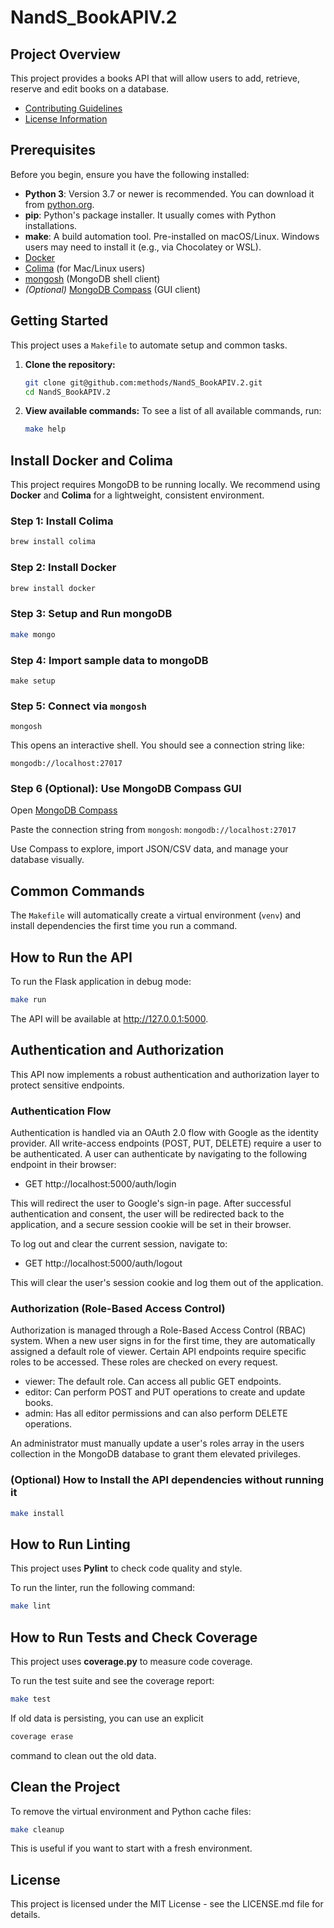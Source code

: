 # NandS_BookAPIV.2

## Project Overview

This project provides a books API that will allow users to add, retrieve, reserve and edit books on a database. 

- [Contributing Guidelines](CONTRIBUTING.md)
- [License Information](LICENSE.md)

## Prerequisites

Before you begin, ensure you have the following installed:

*   **Python 3**: Version 3.7 or newer is recommended. You can download it from [python.org](https://www.python.org/downloads/).
*   **pip**: Python's package installer. It usually comes with Python installations.
*   **make**: A build automation tool. Pre-installed on macOS/Linux. Windows users may need to install it (e.g., via Chocolatey or WSL).
* [Docker](https://formulae.brew.sh/formula/docker)
* [Colima](https://github.com/abiosoft/colima) (for Mac/Linux users)
* [mongosh](https://www.mongodb.com/try/download/shell) (MongoDB shell client)
* *(Optional)* [MongoDB Compass](https://www.mongodb.com/try/download/compass) (GUI client)

## Getting Started

This project uses a `Makefile` to automate setup and common tasks.

1.  **Clone the repository:**
    ```bash
    git clone git@github.com:methods/NandS_BookAPIV.2.git
    cd NandS_BookAPIV.2
    ```

2.  **View available commands:**
    To see a list of all available commands, run:
    ```bash
    make help
    ```

## Install Docker and Colima

This project requires MongoDB to be running locally. We recommend using **Docker** and **Colima** for a lightweight, consistent environment.

### Step 1: Install Colima

```bash
brew install colima
```

### Step 2: Install Docker

```bash
brew install docker
```
### Step 3: Setup and Run mongoDB

```bash
make mongo
```

### Step 4: Import sample data to mongoDB

```
make setup
```

### Step 5: Connect via `mongosh`

```
mongosh
```
This opens an interactive shell. You should see a connection string like:
```
mongodb://localhost:27017
```

### Step 6 (Optional): Use MongoDB Compass GUI

Open [MongoDB Compass](https://www.mongodb.com/try/download/compass)

Paste the connection string from `mongosh`:
`mongodb://localhost:27017`

Use Compass to explore, import JSON/CSV data, and manage your database visually.

## Common Commands

The `Makefile` will automatically create a virtual environment (`venv`) and install dependencies the first time you run a command.

## How to Run the API

To run the Flask application in debug mode:
```bash
make run
```
The API will be available at http://127.0.0.1:5000.

## Authentication and Authorization

This API now implements a robust authentication and authorization layer to protect sensitive endpoints.

### Authentication Flow

Authentication is handled via an OAuth 2.0 flow with Google as the identity provider. 
All write-access endpoints (POST, PUT, DELETE) require a user to be authenticated.
A user can authenticate by navigating to the following endpoint in their browser:

* GET http://localhost:5000/auth/login 

This will redirect the user to Google's sign-in page. 
After successful authentication and consent, the user will be redirected back to the application, 
and a secure session cookie will be set in their browser.

To log out and clear the current session, navigate to:

* GET http://localhost:5000/auth/logout

This will clear the user's session cookie and log them out of the application.

### Authorization (Role-Based Access Control)

Authorization is managed through a Role-Based Access Control (RBAC) system. 
When a new user signs in for the first time, they are automatically assigned a default role of viewer.
Certain API endpoints require specific roles to be accessed. 
These roles are checked on every request.

* viewer: The default role. Can access all public GET endpoints.
* editor: Can perform POST and PUT operations to create and update books.
* admin: Has all editor permissions and can also perform DELETE operations.

An administrator must manually update a user's roles array in the users collection in the MongoDB database to grant them elevated privileges.

### (Optional) How to Install the API dependencies without running it

```bash
make install
```

## How to Run Linting
This project uses **Pylint** to check code quality and style.

To run the linter, run the following command:

```bash
make lint
```

## How to Run Tests and Check Coverage
This project uses **coverage.py** to measure code coverage.

To run the test suite and see the coverage report:
```bash
make test
```

If old data is persisting, you can use an explicit
```bash
coverage erase
```
command to clean out the old data.

## Clean the Project

To remove the virtual environment and Python cache files:
```bash
make cleanup
```
This is useful if you want to start with a fresh environment.


## License
This project is licensed under the MIT License - see the LICENSE.md file for details.